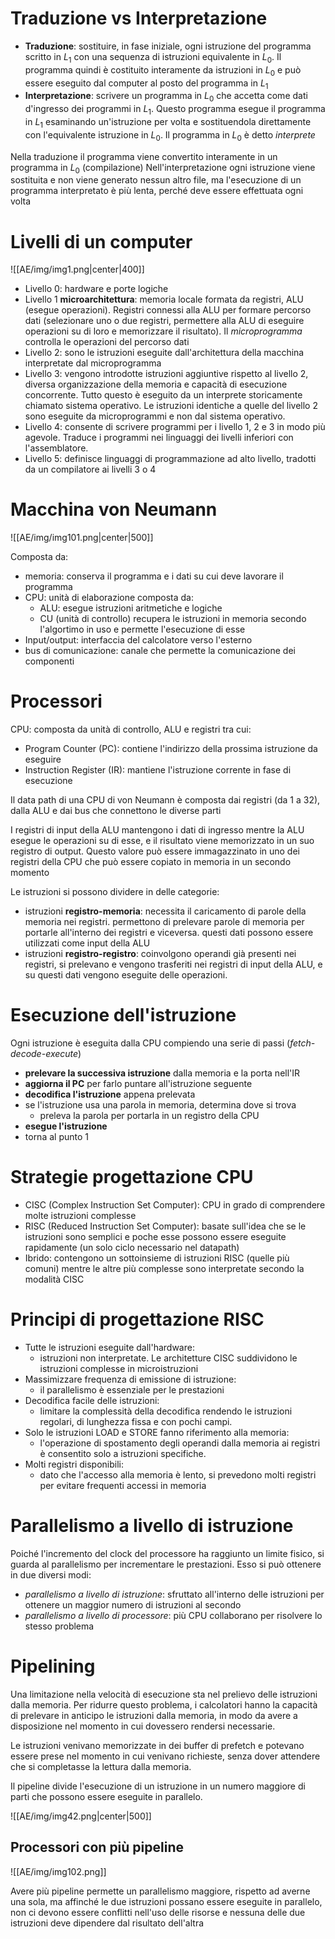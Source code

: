 # Traduzione vs Interpretazione
- **Traduzione**: sostituire, in fase iniziale, ogni istruzione del programma scritto in $L_{1}$ con una sequenza di istruzioni equivalente in $L_{0}$. Il programma quindi è costituito interamente da istruzioni in $L_{0}$ e può essere eseguito dal computer al posto del programma in $L_{1}$ 
- **Interpretazione**: scrivere un programma in $L_{0}$ che accetta come dati d'ingresso dei programmi in $L_{1}$. Questo programma esegue il programma in $L_1$ esaminando un'istruzione per volta e sostituendola direttamente con l'equivalente istruzione in $L_{0}$. Il programma in $L_{0}$ è detto *interprete*

Nella traduzione il programma viene convertito interamente in un programma in $L_{0}$ (compilazione)
Nell'interpretazione ogni istruzione viene sostituita e non viene generato nessun altro file, ma l'esecuzione di un programma interpretato è più lenta, perché deve essere effettuata ogni volta

# Livelli di un computer

![[AE/img/img1.png|center|400]]

- Livello 0: hardware e porte logiche
- Livello 1 **microarchitettura**: memoria locale formata da registri, ALU (esegue operazioni). Registri connessi alla ALU per formare percorso dati (selezionare uno o due registri, permettere alla ALU di eseguire operazioni su di loro e memorizzare il risultato). Il *microprogramma* controlla le operazioni del percorso dati
- Livello 2: sono le istruzioni eseguite dall'architettura della macchina interpretate dal microprogramma
- Livello 3: vengono introdotte istruzioni aggiuntive rispetto al livello 2, diversa organizzazione della memoria e capacità di esecuzione concorrente. Tutto questo è eseguito da un interprete storicamente chiamato sistema operativo. Le istruzioni identiche a quelle del livello 2 sono eseguite da microprogrammi e non dal sistema operativo.
- Livello 4: consente di scrivere programmi per i livello 1, 2 e 3 in modo più agevole. Traduce i programmi nei linguaggi dei livelli inferiori con l'assemblatore.
- Livello 5: definisce linguaggi di programmazione ad alto livello, tradotti da un compilatore ai livelli 3 o 4

# Macchina von Neumann

![[AE/img/img101.png|center|500]]

Composta da:
- memoria: conserva il programma e i dati su cui deve lavorare il programma
- CPU: unità di elaborazione composta da:
	- ALU: esegue istruzioni aritmetiche e logiche
	- CU (unità di controllo) recupera le istruzioni in memoria secondo l'algortimo in uso e permette l'esecuzione di esse
- Input/output: interfaccia del calcolatore verso l'esterno
- bus di comunicazione: canale che permette la comunicazione dei componenti 

# Processori
CPU: composta da unità di controllo, ALU e registri tra cui:
- Program Counter (PC): contiene l'indirizzo della prossima istruzione da eseguire
- Instruction Register (IR): mantiene l'istruzione corrente in fase di esecuzione

Il data path di una CPU di von Neumann è composta dai registri (da 1 a 32), dalla ALU e dai bus che connettono le diverse parti

I registri di input della ALU mantengono i dati di ingresso mentre la ALU esegue le operazioni su di esse, e il risultato viene memorizzato in un suo registro di output. 
Questo valore può essere immagazzinato in uno dei registri della CPU che può essere copiato in memoria in un secondo momento

Le istruzioni si possono dividere in delle categorie:
- istruzioni **registro-memoria**: necessita il caricamento di parole della memoria nei registri. permettono di prelevare parole di memoria per portarle all'interno dei registri e viceversa. questi dati possono essere utilizzati come input della ALU
- istruzioni **registro-registro**: coinvolgono operandi già presenti nei registri, si prelevano e vengono trasferiti nei registri di input della ALU, e su questi dati vengono eseguite delle operazioni.

# Esecuzione dell'istruzione
Ogni istruzione è eseguita dalla CPU compiendo una serie di passi (*fetch-decode-execute*)
- **prelevare la successiva istruzione** dalla memoria e la porta nell'IR
- **aggiorna il PC** per farlo puntare all'istruzione seguente
- **decodifica l'istruzione** appena prelevata
- se l'istruzione usa una parola in memoria, determina dove si trova
	- preleva la parola per portarla in un registro della CPU
- **esegue l'istruzione**
- torna al punto 1

# Strategie progettazione CPU
- CISC (Complex Instruction Set Computer): CPU in grado di comprendere molte istruzioni complesse 
- RISC (Reduced Instruction Set Computer): basate sull'idea che se le istruzioni sono semplici e poche esse possono essere eseguite rapidamente (un solo ciclo necessario nel datapath)
- Ibrido: contengono un sottoinsieme di istruzioni RISC (quelle più comuni) mentre le altre più complesse sono interpretate secondo la modalità CISC

# Principi di progettazione RISC
- Tutte le istruzioni eseguite dall'hardware: 
	- istruzioni non interpretate. Le architetture CISC suddividono le istruzioni complesse in microistruzioni
- Massimizzare frequenza di emissione di istruzione: 
	- il parallelismo è essenziale per le prestazioni
- Decodifica facile delle istruzioni:
	- limitare la complessità della decodifica rendendo le istruzioni regolari, di lunghezza fissa e con pochi campi.
- Solo le istruzioni LOAD e STORE fanno riferimento alla memoria:
	- l'operazione di spostamento degli operandi dalla memoria ai registri è consentito solo a istruzioni specifiche.
- Molti registri disponibili:
	- dato che l'accesso alla memoria è lento, si prevedono molti registri per evitare frequenti accessi in memoria

# Parallelismo a livello di istruzione
Poiché l'incremento del clock del processore ha raggiunto un limite fisico, si guarda al parallelismo per incrementare le prestazioni. Esso si può ottenere in due diversi modi: 
- *parallelismo a livello di istruzione*: sfruttato all'interno delle istruzioni per ottenere un maggior numero di istruzioni al secondo
- *parallelismo a livello di processore*: più CPU collaborano per risolvere lo stesso problema

# Pipelining
Una limitazione nella velocità di esecuzione sta nel prelievo delle istruzioni dalla memoria. Per ridurre questo problema, i calcolatori hanno la capacità di prelevare in anticipo le istruzioni dalla memoria, in modo da avere a disposizione nel momento in cui dovessero rendersi necessarie. 

Le istruzioni venivano memorizzate in dei buffer di prefetch e potevano essere prese nel momento in cui venivano richieste, senza dover attendere che si completasse la lettura dalla memoria. 

Il pipeline divide l'esecuzione di un istruzione in un numero maggiore di parti che possono essere eseguite in parallelo.

![[AE/img/img42.png|center|500]]

## Processori con più pipeline

![[AE/img/img102.png]]

Avere più pipeline permette un parallelismo maggiore, rispetto ad averne una sola, ma affinché le due istruzioni possano essere eseguite in parallelo, non ci devono essere conflitti nell'uso delle risorse e nessuna delle due istruzioni deve dipendere dal risultato dell'altra

